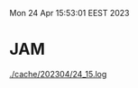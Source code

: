 Mon 24 Apr 15:53:01 EEST 2023
# JAM
<a href='./cache/202304/24_15.log'>./cache/202304/24_15.log</a>
